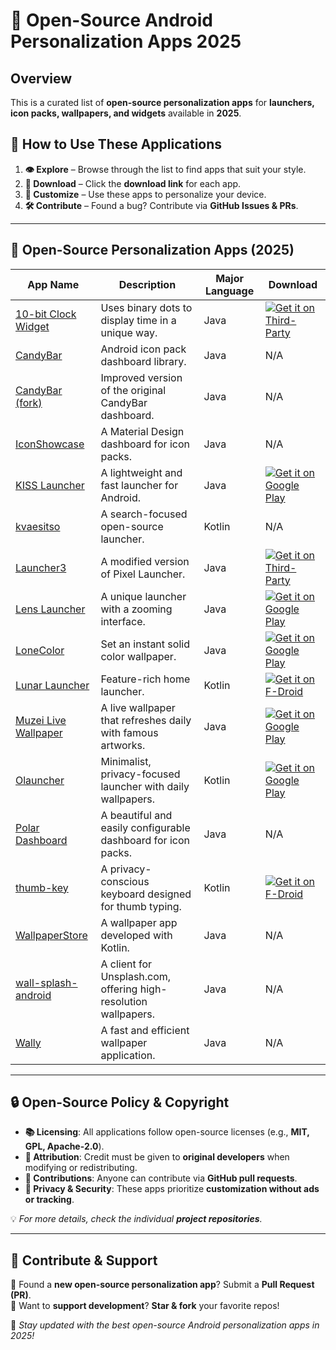 # 🎨 Open-Source Android Personalization Apps 2025

## Overview
This is a curated list of **open-source personalization apps** for **launchers, icon packs, wallpapers, and widgets** available in **2025**.

## 🔄 How to Use These Applications
1. **👁️ Explore** – Browse through the list to find apps that suit your style.
2. **💾 Download** – Click the **download link** for each app.
3. **🏡 Customize** – Use these apps to personalize your device.
4. **🛠️ Contribute** – Found a bug? Contribute via **GitHub Issues & PRs**.

---

## 📂 **Open-Source Personalization Apps (2025)**

| App Name | Description | Major Language | Download |
|----------|------------|---------------|----------|
| [10-bit Clock Widget](https://github.com/ashutoshgngwr/10-bitClockWidget) | Uses binary dots to display time in a unique way. | Java | [![Get it on Third-Party](http://i.imgur.com/ppYJYe5.png)](https://github.com/ashutoshgngwr/10-bitClockWidget/releases/latest) |
| [CandyBar](https://goo.gl/tak6hn) | Android icon pack dashboard library. | Java | N/A |
| [CandyBar (fork)](https://github.com/zixpo/candybar) | Improved version of the original CandyBar dashboard. | Java | N/A |
| [IconShowcase](https://goo.gl/MiS4mX) | A Material Design dashboard for icon packs. | Java | N/A |
| [KISS Launcher](https://github.com/Neamar/KISS) | A lightweight and fast launcher for Android. | Java | [![Get it on Google Play](https://i.imgur.com/T9HnFlW.png)](https://play.google.com/store/apps/details?id=fr.neamar.kiss) |
| [kvaesitso](https://github.com/MM2-0/Kvaesitso) | A search-focused open-source launcher. | Kotlin | N/A |
| [Launcher3](https://github.com/amirzaidi/Launcher3) | A modified version of Pixel Launcher. | Java | [![Get it on Third-Party](http://i.imgur.com/ppYJYe5.png)](https://github.com/amirzaidi/Launcher3/releases/latest) |
| [Lens Launcher](https://github.com/nicholasrout/lens-launcher) | A unique launcher with a zooming interface. | Java | [![Get it on Google Play](https://i.imgur.com/T9HnFlW.png)](https://play.google.com/store/apps/details?id=nickrout.lenslauncher) |
| [LoneColor](https://github.com/appgramming/LoneColor-Android) | Set an instant solid color wallpaper. | Java | [![Get it on Google Play](https://i.imgur.com/T9HnFlW.png)](https://play.google.com/store/apps/details?id=com.appgramming.lonecolor) |
| [Lunar Launcher](https://github.com/iamrasel/lunar-launcher) | Feature-rich home launcher. | Kotlin | [![Get it on F-Droid](https://f-droid.org/badge/get-it-on.png)](https://f-droid.org/packages/rasel.lunar.launcher) |
| [Muzei Live Wallpaper](https://github.com/romannurik/muzei) | A live wallpaper that refreshes daily with famous artworks. | Java | [![Get it on Google Play](https://i.imgur.com/T9HnFlW.png)](https://play.google.com/store/apps/details?id=net.nurik.roman.muzei) |
| [Olauncher](https://github.com/tanujnotes/Olauncher) | Minimalist, privacy-focused launcher with daily wallpapers. | Kotlin | [![Get it on Google Play](https://i.imgur.com/T9HnFlW.png)](https://play.google.com/store/apps/details?id=app.olauncher) |
| [Polar Dashboard](https://goo.gl/iOtePa) | A beautiful and easily configurable dashboard for icon packs. | Java | N/A |
| [thumb-key](https://github.com/dessalines/thumb-key) | A privacy-conscious keyboard designed for thumb typing. | Kotlin | [![Get it on F-Droid](https://f-droid.org/badge/get-it-on.png)](https://f-droid.org/de/packages/com.dessalines.thumbkey/) |
| [WallpaperStore](https://github.com/zzhoujay/WallpaperStore) | A wallpaper app developed with Kotlin. | Java | N/A |
| [wall-splash-android](https://github.com/mikepenz/wallsplash-android) | A client for Unsplash.com, offering high-resolution wallpapers. | Java | N/A |
| [Wally](https://github.com/Musenkishi/wally) | A fast and efficient wallpaper application. | Java | N/A |

---

## 🔒 Open-Source Policy & Copyright
- **📚 Licensing**: All applications follow open-source licenses (e.g., **MIT, GPL, Apache-2.0**).
- **🔗 Attribution**: Credit must be given to **original developers** when modifying or redistributing.
- **🔧 Contributions**: Anyone can contribute via **GitHub pull requests**.
- **🔐 Privacy & Security**: These apps prioritize **customization without ads or tracking**.

💡 _For more details, check the individual **project repositories**._

---

## 🌟 Contribute & Support
🔹 Found a **new open-source personalization app**? Submit a **Pull Request (PR)**.  
🔹 Want to **support development**? **Star & fork** your favorite repos!  

🚀 _Stay updated with the best open-source Android personalization apps in 2025!_

